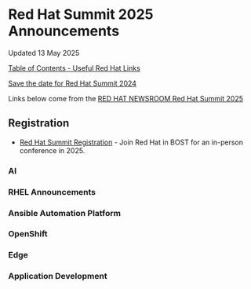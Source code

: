 # Red Hat Summit 2025 Announcements

Updated 13 May 2025

[Table of Contents - Useful Red Hat Links](https://github.com/pslucas0212/UsefulRedHatLinks)

[Save the date for Red Hat Summit 2024](https://www.redhat.com/en/blog/save-date-red-hat-summit-2024)

Links below come from the [RED HAT NEWSROOM Red Hat Summit 2025]()  

## Registration
- [Red Hat Summit Registration](https://reg.experiences.redhat.com/flow/redhat/sum25/loginGenAttendee/page/start) - Join Red Hat in BOST for an in-person conference in 2025.  

### AI

### RHEL Announcements

### Ansible Automation Platform  

### OpenShift

### Edge

### Application Development
